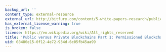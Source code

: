 ```yaml
---
backup_url: ''
content_type: external-resource
external_url: http://bitfury.com/content/5-white-papers-research/public-vs-private-pt1-1.pdf
has_external_license_warning: true
is_broken: false
license: https://en.wikipedia.org/wiki/All_rights_reserved
title: 'Public versus Private Blockchains Part 1: Permissioned Blockchains (PDF)'
uid: 08480e15-0f12-4e72-934d-6c05fb45aa99
---
```

